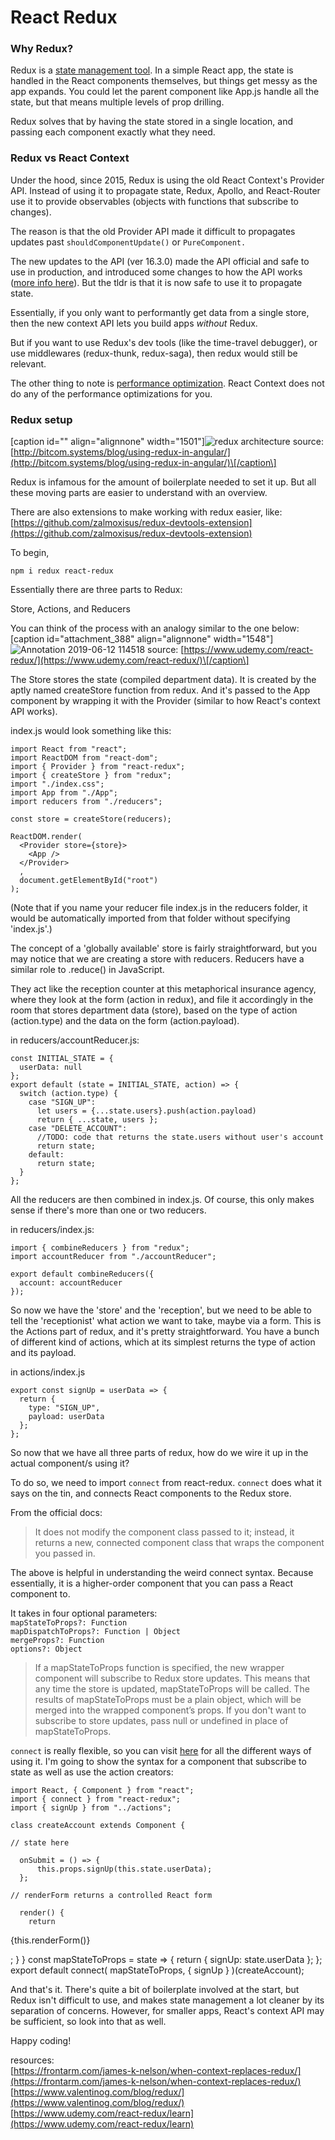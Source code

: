 # React Redux

### Why Redux?

Redux is a [state management tool](https://blog.logrocket.com/why-use-redux-reasons-with-clear-examples-d21bffd5835). In a simple React app, the state is handled in the React components themselves, but things get messy as the app expands. You could let the parent component like App.js handle all the state, but that means multiple levels of prop drilling.

Redux solves that by having the state stored in a single location, and passing each component exactly what they need.

### Redux vs React Context

Under the hood, since 2015, Redux is using the old React Context's Provider API. Instead of using it to propagate state, Redux, Apollo, and React-Router use it to provide observables \(objects with functions that subscribe to changes\).

The reason is that the old Provider API made it difficult to propagates updates past `shouldComponentUpdate()` or `PureComponent.`

The new updates to the API \(ver 16.3.0\) made the API official and safe to use in production, and introduced some changes to how the API works \([more info here](https://frontarm.com/james-k-nelson/when-context-replaces-redux/)\). But the tldr is that it is now safe to use it to propagate state.

Essentially, if you only want to performantly get data from a single store, then the new context API lets you build apps _without_ Redux.

But if you want to use Redux's dev tools \(like the time-travel debugger\), or use middlewares \(redux-thunk, redux-saga\), then redux would still be relevant.

The other thing to note is [performance optimization](https://frontarm.com/james-k-nelson/react-context-performance/). React Context does not do any of the performance optimizations for you.

### Redux setup

\[caption id="" align="alignnone" width="1501"\]![redux architecture](http://bitcom.systems/blog/img/using-redux-in-angular/using-redux-in-angular-diagram.png) source: [http://bitcom.systems/blog/using-redux-in-angular/](http://bitcom.systems/blog/using-redux-in-angular/)\[/caption\]

Redux is infamous for the amount of boilerplate needed to set it up. But all these moving parts are easier to understand with an overview.

There are also extensions to make working with redux easier, like: [https://github.com/zalmoxisus/redux-devtools-extension](https://github.com/zalmoxisus/redux-devtools-extension)

To begin,

```text
npm i redux react-redux
```

Essentially there are three parts to Redux:

Store, Actions, and Reducers

You can think of the process with an analogy similar to the one below:\[caption id="attachment\_388" align="alignnone" width="1548"\]![Annotation 2019-06-12 114518](https://stuffihavelearnthome.files.wordpress.com/2019/06/annotation-2019-06-12-114518.png) source: [https://www.udemy.com/react-redux/](https://www.udemy.com/react-redux/)\[/caption\]

The Store stores the state \(compiled department data\). It is created by the aptly named createStore function from redux. And it's passed to the App component by wrapping it with the Provider \(similar to how React's context API works\).

index.js would look something like this:

```text
import React from "react";
import ReactDOM from "react-dom";
import { Provider } from "react-redux";
import { createStore } from "redux";
import "./index.css";
import App from "./App";
import reducers from "./reducers";

const store = createStore(reducers);

ReactDOM.render(
  <Provider store={store}>
    <App />
  </Provider>  
  ,
  document.getElementById("root")
);
```

\(Note that if you name your reducer file index.js in the reducers folder, it would be automatically imported from that folder without specifying 'index.js'.\)

The concept of a 'globally available' store is fairly straightforward, but you may notice that we are creating a store with reducers. Reducers have a similar role to .reduce\(\) in JavaScript.

They act like the reception counter at this metaphorical insurance agency, where they look at the form \(action in redux\), and file it accordingly in the room that stores department data \(store\), based on the type of action \(action.type\) and the data on the form \(action.payload\).

in reducers/accountReducer.js:

```text
const INITIAL_STATE = {
  userData: null
};
export default (state = INITIAL_STATE, action) => {
  switch (action.type) {
    case "SIGN_UP":
      let users = {...state.users}.push(action.payload)
      return { ...state, users };
    case "DELETE_ACCOUNT":
      //TODO: code that returns the state.users without user's account
      return state;
    default:
      return state;
  }
};
```

All the reducers are then combined in index.js. Of course, this only makes sense if there's more than one or two reducers.

in reducers/index.js:

```text
import { combineReducers } from "redux";
import accountReducer from "./accountReducer";

export default combineReducers({
  account: accountReducer
});
```

So now we have the 'store' and the 'reception', but we need to be able to tell the 'receptionist' what action we want to take, maybe via a form. This is the Actions part of redux, and it's pretty straightforward. You have a bunch of different kind of actions, which at its simplest returns the type of action and its payload.

in actions/index.js

```text
export const signUp = userData => {
  return {
    type: "SIGN_UP",
    payload: userData
  };
};
```

So now that we have all three parts of redux, how do we wire it up in the actual component/s using it?

To do so, we need to import `connect` from react-redux. `connect` does what it says on the tin, and connects React components to the Redux store.

From the official docs:

> It does not modify the component class passed to it; instead, it returns a new, connected component class that wraps the component you passed in.

The above is helpful in understanding the weird connect syntax. Because essentially, it is a higher-order component that you can pass a React component to.

It takes in four optional parameters:  
`mapStateToProps?: Function`  
`mapDispatchToProps?: Function | Object`  
`mergeProps?: Function`  
`options?: Object`

> If a mapStateToProps function is specified, the new wrapper component will subscribe to Redux store updates. This means that any time the store is updated, mapStateToProps will be called. The results of mapStateToProps must be a plain object, which will be merged into the wrapped component’s props. If you don't want to subscribe to store updates, pass null or undefined in place of mapStateToProps.

`connect` is really flexible, so you can visit [here](https://react-redux.js.org/api/connect) for all the different ways of using it. I'm going to show the syntax for a component that subscribe to state as well as use the action creators:

```text
import React, { Component } from "react";
import { connect } from "react-redux";
import { signUp } from "../actions";

class createAccount extends Component {

// state here

  onSubmit = () => {
      this.props.signUp(this.state.userData);
  };

// renderForm returns a controlled React form

  render() {
    return
```

{this.renderForm\(\)}

; } } const mapStateToProps = state =&gt; { return { signUp: state.userData }; }; export default connect\( mapStateToProps, { signUp } \)\(createAccount\);

And that's it. There's quite a bit of boilerplate involved at the start, but Redux isn't difficult to use, and makes state management a lot cleaner by its separation of concerns. However, for smaller apps, React's context API may be sufficient, so look into that as well.

Happy coding!

resources:  
[https://frontarm.com/james-k-nelson/when-context-replaces-redux/](https://frontarm.com/james-k-nelson/when-context-replaces-redux/)  
[https://www.valentinog.com/blog/redux/](https://www.valentinog.com/blog/redux/)  
[https://www.udemy.com/react-redux/learn](https://www.udemy.com/react-redux/learn)

